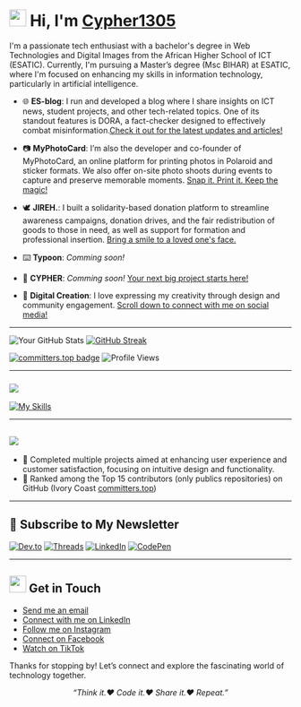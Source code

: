 # <img src="https://slackmojis.com/emojis/69594-100005117/download" width="30"/> Hi, I'm [Cypher1305](https://benedicteyao.me)

I'm a passionate tech enthusiast with a bachelor's degree in Web Technologies and Digital Images from the African Higher School of ICT (ESATIC). Currently, I'm pursuing a Master’s degree (Msc BIHAR) at ESATIC, where I'm focused on enhancing my skills in information technology, particularly in artificial intelligence.

- 🌐 **ES-blog**: I run and developed a blog where I share insights on ICT news, student projects, and other tech-related topics. One of its standout features is DORA, a fact-checker designed to effectively combat misinformation.[Check it out for the latest updates and articles!](https://esblog.info)

- 📷 **MyPhotoCard**:  I’m also the developer and co-founder of MyPhotoCard, an online platform for printing photos in Polaroid and sticker formats. We also offer on-site photo shoots during events to capture and preserve memorable moments. [Snap it. Print it. Keep the magic!](https://cypher1305.github.io)
  
- 🕊️ **JIREH.**: I built a solidarity-based donation platform to streamline awareness campaigns, donation drives, and the fair redistribution of goods to those in need, as well as support for formation and professional insertion. [Bring a smile to a loved one's face.](https://github.com/JIREH-Labs)

- ⌨️ **Typoon**: _Comming soon!_

- 🏢 **CYPHER**: _Comming soon!_ [Your next big project starts here!](https://cypher.ci)

- 🎨 **Digital Creation**: I love expressing my creativity through design and community engagement. [Scroll down to connect with me on social media!](#-get-in-touch)

---

![Your GitHub Stats](https://denvercoder1-github-readme-stats.vercel.app/api?username=Cypher1305&show_icons=true&theme=github_dark&cacheSeconds=3600)
[![GitHub Streak](https://github-readme-streak-stats.herokuapp.com/?user=Cypher1305&theme=github-dark-blue)](https://github.com/Cypher1305)




[![committers.top badge](https://user-badge.committers.top/ivory_coast/Cypher1305.svg?cacheSecond)](https://user-badge.committers.top/ivory_coast/Cypher1305)
![Profile Views](https://visitor-badge.laobi.icu/badge?page_id=cypher1305.visitor-badge&style=flat)





--- 


### <img src="https://readme-typing-svg.demolab.com/?lines=Tech%20Stack%20and%20Tools&Code&start=true&vCenter=true&pause=2000&size=22" />

[![My Skills](https://skillicons.dev/icons?i=kubernetes,docker,git,github,gitlab,linux,aws,go,java,python,nodejs,graphql,fastapi,php,laravel,django,firebase,mysql,sqlite,mongodb,html,css,js,ts,react,vuejs,angular,nextjs,tailwind,figma,illustrator)](https://skillicons.dev)


---

## <img src="https://readme-typing-svg.demolab.com/?lines=Achievements&Code&start=true&vCenter=true&pause=2000&size=22" />
- 🌟 Completed multiple projects aimed at enhancing user experience and customer satisfaction, focusing on intuitive design and functionality.
- 🌟 Ranked among the Top 15 contributors (only publics repositories) on GitHub (Ivory Coast [committers.top](https://committers.top/ivory_coast))

---

## 📰 Subscribe to My Newsletter
[![Dev.to](https://img.shields.io/badge/Dev.to-Read%20Articles-0d1117?logo=dev.to&logoColor=white&style=for-the-badge)](https://dev.to/cypher1305)
[![Threads](https://img.shields.io/badge/Threads-Follow-1d2d44?logo=threads&logoColor=white&style=for-the-badge)](https://www.threads.net/@_cypher1305)
[![LinkedIn](https://img.shields.io/badge/LinkedIn-Follow-0077b5?logo=linkedin&logoColor=white&style=for-the-badge)](https://www.linkedin.com/in/cypher1305)
[![CodePen](https://img.shields.io/badge/CodePen-Explore-1e3a8a?logo=codepen&logoColor=white&style=for-the-badge)](https://codepen.io/cypher1305)

---

## <img src="https://slackmojis.com/emojis/60672-revolving-hearts/download" width="30"/> Get in Touch
- [Send me an email](mailto:k.yao1305@email.com)
- [Connect with me on LinkedIn](https://www.linkedin.com/in/Cypher1305)
- [Follow me on Instagram](https://www.instagram.com/_cypher1305)
- [Connect on Facebook](https://www.facebook.com/Cypher1305)
- [Watch on TikTok](https://www.tiktok.com/@_cypher1305)


Thanks for stopping by! Let’s connect and explore the fascinating world of technology together.


<p align="center">
  <em>“Think it.❤️ Code it.❤️ Share it.❤️ Repeat.”</em>
</p>
